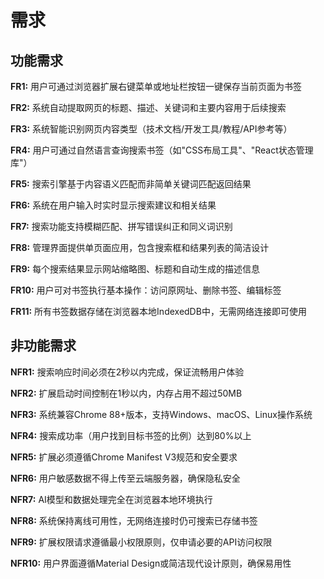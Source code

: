 # 需求

## 功能需求

**FR1:** 用户可通过浏览器扩展右键菜单或地址栏按钮一键保存当前页面为书签

**FR2:** 系统自动提取网页的标题、描述、关键词和主要内容用于后续搜索

**FR3:** 系统智能识别网页内容类型（技术文档/开发工具/教程/API参考等）

**FR4:** 用户可通过自然语言查询搜索书签（如"CSS布局工具"、"React状态管理库"）

**FR5:** 搜索引擎基于内容语义匹配而非简单关键词匹配返回结果

**FR6:** 系统在用户输入时实时显示搜索建议和相关结果

**FR7:** 搜索功能支持模糊匹配、拼写错误纠正和同义词识别

**FR8:** 管理界面提供单页面应用，包含搜索框和结果列表的简洁设计

**FR9:** 每个搜索结果显示网站缩略图、标题和自动生成的描述信息

**FR10:** 用户可对书签执行基本操作：访问原网址、删除书签、编辑标签

**FR11:** 所有书签数据存储在浏览器本地IndexedDB中，无需网络连接即可使用

## 非功能需求

**NFR1:** 搜索响应时间必须在2秒以内完成，保证流畅用户体验

**NFR2:** 扩展启动时间控制在1秒以内，内存占用不超过50MB

**NFR3:** 系统兼容Chrome 88+版本，支持Windows、macOS、Linux操作系统

**NFR4:** 搜索成功率（用户找到目标书签的比例）达到80%以上

**NFR5:** 扩展必须遵循Chrome Manifest V3规范和安全要求

**NFR6:** 用户敏感数据不得上传至云端服务器，确保隐私安全

**NFR7:** AI模型和数据处理完全在浏览器本地环境执行

**NFR8:** 系统保持离线可用性，无网络连接时仍可搜索已存储书签

**NFR9:** 扩展权限请求遵循最小权限原则，仅申请必要的API访问权限

**NFR10:** 用户界面遵循Material Design或简洁现代设计原则，确保易用性
